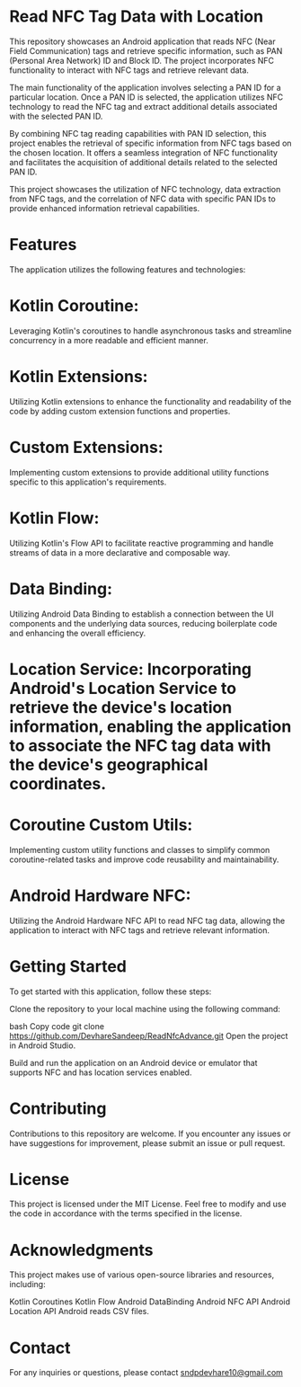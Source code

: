 # Read NFC Tag Data with Location

This repository showcases an Android application that reads NFC (Near Field Communication) tags and retrieve specific information, such as PAN (Personal Area Network) ID and Block ID. The project incorporates NFC functionality to interact with NFC tags and retrieve relevant data.

The main functionality of the application involves selecting a PAN ID for a particular location. Once a PAN ID is selected, the application utilizes NFC technology to read the NFC tag and extract additional details associated with the selected PAN ID.

By combining NFC tag reading capabilities with PAN ID selection, this project enables the retrieval of specific information from NFC tags based on the chosen location. It offers a seamless integration of NFC functionality and facilitates the acquisition of additional details related to the selected PAN ID.

This project showcases the utilization of NFC technology, data extraction from NFC tags, and the correlation of NFC data with specific PAN IDs to provide enhanced information retrieval capabilities.

# Features
The application utilizes the following features and technologies:

# Kotlin Coroutine: 
Leveraging Kotlin's coroutines to handle asynchronous tasks and streamline concurrency in a more readable and efficient manner.

# Kotlin Extensions: 
Utilizing Kotlin extensions to enhance the functionality and readability of the code by adding custom extension functions and properties.

# Custom Extensions: 
Implementing custom extensions to provide additional utility functions specific to this application's requirements.

# Kotlin Flow: 
Utilizing Kotlin's Flow API to facilitate reactive programming and handle streams of data in a more declarative and composable way.

# Data Binding: 
Utilizing Android Data Binding to establish a connection between the UI components and the underlying data sources, reducing boilerplate code and enhancing the overall efficiency.

# Location Service: Incorporating Android's Location Service to retrieve the device's location information, enabling the application to associate the NFC tag data with the device's geographical coordinates.

# Coroutine Custom Utils: 
Implementing custom utility functions and classes to simplify common coroutine-related tasks and improve code reusability and maintainability.

# Android Hardware NFC: 
Utilizing the Android Hardware NFC API to read NFC tag data, allowing the application to interact with NFC tags and retrieve relevant information.

# Getting Started
To get started with this application, follow these steps:

Clone the repository to your local machine using the following command:

bash
Copy code
git clone https://github.com/DevhareSandeep/ReadNfcAdvance.git
Open the project in Android Studio.

Build and run the application on an Android device or emulator that supports NFC and has location services enabled.

# Contributing
Contributions to this repository are welcome. If you encounter any issues or have suggestions for improvement, please submit an issue or pull request.

# License
This project is licensed under the MIT License. Feel free to modify and use the code in accordance with the terms specified in the license.

# Acknowledgments
This project makes use of various open-source libraries and resources, including:

Kotlin Coroutines
Kotlin Flow
Android DataBinding
Android NFC API
Android Location API
Android reads CSV files.


# Contact
For any inquiries or questions, please contact sndpdevhare10@gmail.com

